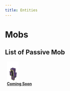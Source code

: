 ```yaml
---
title: Entities
---
```


# Mobs

## List of Passive Mob

<div style="display: inline-block; padding: 0 0.5em; font-size: 90%; vertical-align: top;">
    <a href="https://github.com/SmokeyStack" target="_blank" title="Coming Soon">
        <img alt="Coming Soon" src="/assets/images/mystical_merchant.png" decoding="async" height="64"/>
    </a>
    <br />
    <b><a href="https://github.com/SmokeyStack" target="_blank" title="Github">Coming Soon</a></b>
</div>